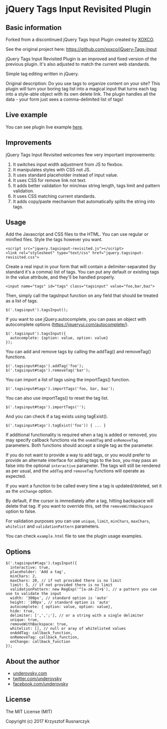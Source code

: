 # jQuery Tags Input Revisited Plugin

## Basic information

Forked from a discontinued jQuery Tags Input Plugin created by [XOXCO](http://xoxco.com).

See the original project here: https://github.com/xoxco/jQuery-Tags-Input

jQuery Tags Input Revisited Plugin is an improved and fixed version of the previous plugin. It's also adjusted to match the current web standards.

Simple tag editing written in jQuery.

Original description: Do you use tags to organize content on your site? This plugin will turn your boring tag list into a magical input that turns each tag into a style-able object with its own delete link. The plugin handles all the data - your form just sees a comma-delimited list of tags!

## Live example

You can see plugin live example [here](https://underovsky.com/showcase/jquery-tagsinput-revisited/).

## Improvements

jQuery Tags Input Revisited welcomes few very important improvements:

1. It switches input width adjustment from JS to flexbox.
2. It manipulates styles with CSS not JS.
3. It uses standard placeholder instead of input value.
4. It uses CSS for remove link not text.
5. It adds better validation for min/max string length, tags limit and pattern validation.
6. It uses CSS matching current standards.
7. It adds copy/paste mechanism that automatically splits the string into tags.

## Usage

Add the Javascript and CSS files to the HTML. You can use regular or minified files. Style the tags however you want.

```
<script src="jquery.tagsinput-revisited.js"></script>
<link rel="stylesheet" type="text/css" href="jquery.tagsinput-revisited.css">
```

Create a real input in your form that will contain a delimiter-separated (by standard it's a comma) list of tags. You can put any default or existing tags in the value attribute, and they'll be handled properly.

```
<input name="tags" id="tags" class="tagsinput" value="foo,bar,baz">
```

Then, simply call the tagsInput function on any field that should be treated as a list of tags.

```
$('.tagsinput').tagsInput();
```

If you want to use jQuery.autocomplete, you can pass an object with autocomplete options (https://jqueryui.com/autocomplete/).

```
$('.tagsinput').tagsInput({
  autocomplete: {option: value, option: value}
});
```

You can add and remove tags by calling the addTag() and removeTag() functions.

```
$('.tagsinput#tags').addTag('foo');
$('.tagsinput#tags').removeTag('bar');
```

You can import a list of tags using the importTags() function.

```
$('.tagsinput#tags').importTags('foo, bar, baz');
```

You can also use importTags() to reset the tag list.

```
$('.tagsinput#tags').importTags('');
```

And you can check if a tag exists using tagExist().

```
$('.tagsinput#tags').tagExist('foo')) { ... }
```

If additional functionality is required when a tag is added or removed, you may specify callback functions via the `onAddTag` and `onRemoveTag` parameters. Both functions should accept a single tag as the parameter.

If you do not want to provide a way to add tags, or you would prefer to provide an alternate interface for adding tags to the box, you may pass an false into the optional `interactive` parameter. The tags will still be rendered as per usual, and the `addTag` and `removeTag` functions will operate as expected.

If you want a function to be called every time a tag is updated/deleted, set it as the `onChange` option.

By default, if the cursor is immediately after a tag, hitting backspace will delete that tag. If you want to override this, set the `removeWithBackspace` option to false.

For validation purposes you can use `unique`, `limit`, `minChars`, `maxChars`, `whitelist` and `validationPattern` parameters.

You can check `example.html` file to see the plugin usage examples.

## Options

```
$('.tagsinput#tags').tagsInput({
  interactive: true,
  placeholder: 'Add a tag',
  minChars: 2,
  maxChars: 20, // if not provided there is no limit
  limit: 5, // if not provided there is no limit
  validationPattern: new RegExp('^[a-zA-Z]+$'), // a pattern you can use to validate the input
  width: '300px', // standard option is 'auto'
  height: '100px', // standard option is 'auto'
  autocomplete: { option: value, option: value},
  hide: true,
  delimiter: [',',';'], // or a string with a single delimiter
  unique: true,
  removeWithBackspace: true,
  whitelist: [], // null or aray of whitelisted values
  onAddTag: callback_function,
  onRemoveTag: callback_function,
  onChange: callback_function
});
```

## About the author

* [underovsky.com](https://underovsky.com)
* [twitter.com/underovsky](https://twitter.com/underovsky)
* [facebook.com/underovsky](https://facebook.com/underovsky)

## License

The MIT License (MIT)

Copyright (c) 2017 Krzysztof Rusnarczyk
